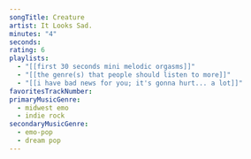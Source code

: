 ```yaml
---
songTitle: Creature
artist: It Looks Sad.
minutes: "4"
seconds:
rating: 6
playlists:
  - "[[first 30 seconds mini melodic orgasms]]"
  - "[[the genre(s) that people should listen to more]]"
  - "[[i have bad news for you; it's gonna hurt... a lot]]"
favoritesTrackNumber:
primaryMusicGenre:
  - midwest emo
  - indie rock
secondaryMusicGenre:
  - emo-pop
  - dream pop
---
```

